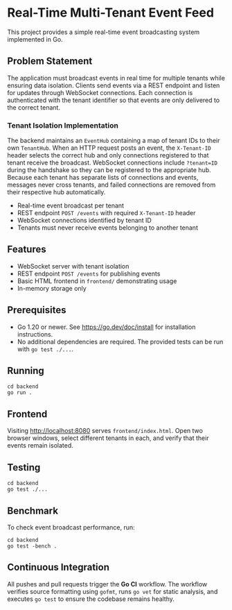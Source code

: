 # Real-Time Multi-Tenant Event Feed

This project provides a simple real-time event broadcasting system implemented in Go.

## Problem Statement

The application must broadcast events in real time for multiple tenants while ensuring data isolation. Clients send events via a REST endpoint and listen for updates through WebSocket connections. Each connection is authenticated with the tenant identifier so that events are only delivered to the correct tenant.

### Tenant Isolation Implementation

The backend maintains an `EventHub` containing a map of tenant IDs to their own `TenantHub`. When an HTTP request posts an event, the `X-Tenant-ID` header selects the correct hub and only connections registered to that tenant receive the broadcast. WebSocket connections include `?tenant=ID` during the handshake so they can be registered to the appropriate hub. Because each tenant has separate lists of connections and events, messages never cross tenants, and failed connections are removed from their respective hub automatically.

* Real-time event broadcast per tenant
* REST endpoint `POST /events` with required `X-Tenant-ID` header
* WebSocket connections identified by tenant ID
* Tenants must never receive events belonging to another tenant

## Features

- WebSocket server with tenant isolation
- REST endpoint `POST /events` for publishing events
- Basic HTML frontend in `frontend/` demonstrating usage
- In-memory storage only

## Prerequisites

- Go 1.20 or newer. See <https://go.dev/doc/install> for installation instructions.
- No additional dependencies are required. The provided tests can be run with `go test ./...`.

## Running

```
cd backend
go run .
```

## Frontend

Visiting <http://localhost:8080> serves `frontend/index.html`. Open two browser windows, select different tenants in each, and verify that their events remain isolated.

## Testing

```
cd backend
go test ./...
```
## Benchmark

To check event broadcast performance, run:

```
cd backend
go test -bench .
```


## Continuous Integration

All pushes and pull requests trigger the **Go CI** workflow. The workflow verifies
source formatting using `gofmt`, runs `go vet` for static analysis, and executes
`go test` to ensure the codebase remains healthy.
